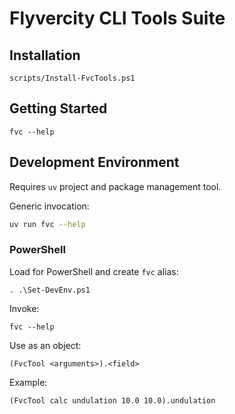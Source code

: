 # Flyvercity CLI Tools Suite

## Installation

```pwsh
scripts/Install-FvcTools.ps1
```

## Getting Started

```pwsh
fvc --help
```

## Development Environment

Requires `uv` project and package management tool.

Generic invocation:

```bash
uv run fvc --help
```

### PowerShell

Load for PowerShell and create `fvc` alias:

```pwsh
. .\Set-DevEnv.ps1
```

Invoke:

```pwsh
fvc --help
```

Use as an object:

```pwsh
(FvcTool <arguments>).<field>
```

Example:

```pwsh
(FvcTool calc undulation 10.0 10.0).undulation
```
